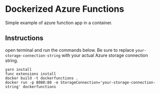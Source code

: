# Dockerized Azure Functions

Simple example of azure function app in a container.

## Instructions

open terminal and run the commands below.  Be sure to replace `your-storage-connection-string` with your actual Azure storage connection string.

```
yarn install
func extensions install
docker build -t dockerfunctions .
docker run -p 8080:80 -e StorageConnection='your-storage-connection-string' dockerfunctions
```
